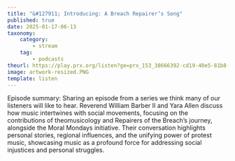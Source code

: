 ```yaml
---
title: "&#127911; Introducing: A Breach Repairer’s Song"
published: true
date: 2025-01-17-06-13
taxonomy:
    category:
        - stream
    tag:
        - podcasts
theurl: https://play.prx.org/listen?ge=prx_153_38666392-cd19-40e5-81b8-1922103ddd66&uf=https%3A%2F%2Ffeeds.sceneonradio.org%2FSceneOnRadio
image: artwork-resized.PNG
template: listen
---
```


Episode summary: Sharing an episode from a series we think many of our listeners will like to hear. Reverend William Barber II and Yara Allen discuss how music intertwines with social movements, focusing on the contributions of theomusicology and Repairers of the Breach&rsquo;s journey, alongside the Moral Mondays initiative. Their conversation highlights personal stories, regional influences, and the unifying power of protest music, showcasing music as a profound force for addressing social injustices and personal struggles.
